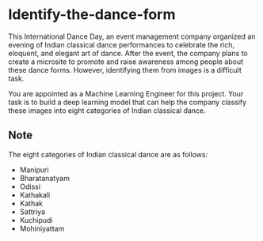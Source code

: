 # Identify-the-dance-form
This International Dance Day, an event management company organized an evening of Indian classical dance performances to celebrate the rich, eloquent, and elegant art of dance. After the event, the company plans to create a microsite to promote and raise awareness among people about these dance forms. However, identifying them from images is a difficult task.

You are appointed as a Machine Learning Engineer for this project. Your task is to build a deep learning model that can help the company classify these images into eight categories of Indian classical dance.

## Note

The eight categories of Indian classical dance are as follows:

- Manipuri
- Bharatanatyam
- Odissi
- Kathakali
- Kathak
- Sattriya
- Kuchipudi
- Mohiniyattam
